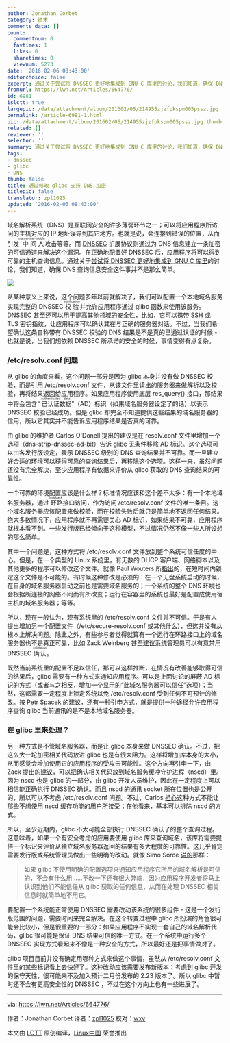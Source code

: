 ```yaml
---
author: Jonathan Corbet
category: 技术
comments_data: []
count:
  commentnum: 0
  favtimes: 1
  likes: 0
  sharetimes: 0
  viewnum: 5273
date: '2016-02-06 08:43:00'
editorchoice: false
excerpt: 通过关于尝试将 DNSSEC 更好地集成到 GNU C 库里的讨论，我们知道，确保 DNS 查询信息安全这件事并不是那么简单。
fromurl: https://lwn.net/Articles/664776/
id: 6981
islctt: true
largepic: /data/attachment/album/201602/05/214955zjzfpkspm005pssz.jpg
permalink: /article-6981-1.html
pic: /data/attachment/album/201602/05/214955zjzfpkspm005pssz.jpg.thumb.jpg
related: []
reviewer: ''
selector: ''
summary: 通过关于尝试将 DNSSEC 更好地集成到 GNU C 库里的讨论，我们知道，确保 DNS 查询信息安全这件事并不是那么简单。
tags:
- dnssec
- glibc
- DNS
thumb: false
title: 通过修改 glibc 支持 DNS 加密
titlepic: false
translator: zpl1025
updated: '2016-02-06 08:43:00'
---
```


域名解析系统（DNS）是互联网安全的许多薄弱环节之一；可以将应用程序所访问的主机对应的 IP 地址误导到其它地方。也就是说，会连接到错误的位置，从而引发<ruby> 中间人 <rp>  （ </rp> <rt>  man-in-the-middle </rt> <rp>  ） </rp></ruby>攻击等等。而 [DNSSEC](https://en.wikipedia.org/wiki/Domain_Name_System_Security_Extensions) 扩展协议则通过为 DNS 信息建立一条加密的可信通道来解决这个漏洞。在正确地配置好 DNSSEC 后，应用程序将可以得到可靠的主机查询信息。通过关于[尝试将 DNSSEC 更好地集成到 GNU C 库里](http://lwn.net/Articles/664790/)的讨论，我们知道，确保 DNS 查询信息安全这件事并不是那么简单。


![](/data/attachment/album/201602/05/214955zjzfpkspm005pssz.jpg)


从某种意义上来说，这个问题多年以前就解决了，我们可以配置一个本地域名服务实现完整的 DNSSEC <ruby> 校验 <rp>  （ </rp> <rt>  verification </rt> <rp>  ） </rp></ruby>并允许应用程序通过 glibc 函数来使用该服务。DNSSEC 甚至还可以用于提高其他领域的安全性，比如，它可以携带 SSH 或 TLS 密钥指纹，让应用程序可以确认其在与正确的服务器对话。不过，当我们希望确认这条自称带有 DNSSEC 校验的 DNS 结果是不是真的已通过认证的时候 - 也就是说，当我们想依赖 DNSSEC 所承诺的安全的时候，事情变得有点复杂。


### /etc/resolv.conf 问题


从 glibc 的角度来看，这个问题一部分是因为 glibc 本身并没有做 DNSSEC 校验，而是引用 /etc/resolv.conf 文件，从该文件里读出的服务器来做解析以及校验，再将结果返回给应用程序。如果应用程序使用底层 res\_query() 接口，那结果中将会包含“<ruby> 已认证数据 <rp>  （ </rp> <rt>  authenticated data </rt> <rp>  ） </rp></ruby>”（AD）标识（如果域名服务器设定了的话）以表示 DNSSEC 校验已经成功。但是 glibc 却完全不知道提供这些结果的域名服务器的信用，所以它其实并不能告诉应用程序结果是否真的可靠。


由 glibc 的维护者 Carlos O'Donell 提出的建议是在 resolv.conf 文件里增加一个选项（dns-strip-dnssec-ad-bit）告诉 glibc 无条件移除 AD 标识。这个选项可以由各发行版设定，表示 DNSSEC 级别的 DNS 查询结果并不可靠。而一旦建立好合适的环境可以获得可靠的查询结果后，再移除这个选项。这样一来，虽然问题还没有完全解决，至少应用程序有依据来评价从 glibc 获取的 DNS 查询结果的可靠性。


一个可靠的环境配置应该是什么样？标准情况应该和这个差不太多：有一个本地域名服务器，通过<ruby> 环路 <rp>  （ </rp> <rt>  loopback </rt> <rp>  ） </rp></ruby>接口访问，作为访问 /etc/resolv.conf 文件的唯一条目。这个域名服务器应该配置来做校验，而在校验失败后就只是简单地不返回任何结果。绝大多数情况下，应用程序就不再需要关心 AD 标识，如果结果不可靠，应用程序就根本看不到。一些发行版已经倾向于这种模型，不过情况仍然不像一些人所设想的那么简单。


其中一个问题是，这种方式将 /etc/resolv.conf 文件放到整个系统可信任度的中心。但是，在一个典型的 Linux 系统里，有无数的 DHCP 客户端、网络脚本以及其他更多的程序可以修改这个文件。就像 Paul Wouters 所[指出](http://lwn.net/Articles/664794/)的，在短时间内锁定这个文件是不可能的。有时候这种修改是必须的：在一个无盘系统启动的时候，在自身的域名服务器启动之前也是需要域名服务的；一个系统的整个 DNS 环境也会根据所连接的网络不同而有所改变；运行在容器里的系统也最好是配置成使用宿主机的域名服务器；等等。


所以，现在一般认为，现有系统里的 /etc/resolv.conf 文件并不可信。于是有人提出增加另一个配置文件（/etc/secure-resolv.conf 或其他什么），但这并没有从根本上解决问题。除此之外，有些参与者觉得就算有一个运行在环路接口上的域名服务器也不是真正可靠，比如 Zack Weinberg 甚至[建议](http://lwn.net/Articles/664782/)系统管理员可以有意禁用 DNSSEC <ruby> 确认 <rp>  （ </rp> <rt>  validation </rt> <rp>  ） </rp></ruby>。


既然当前系统里的配置不足以信任，那可以这样推断，在情况有改善能够取得可信的结果后，glibc 需要有一种方式来通知应用程序。可以是上面讨论的屏蔽 AD 标识的方式（或者与之相反，增加一个显示的“此域名服务器可以信任”选项）；当然，这都需要一定程度上锁定系统以免 /etc/resolv.conf 受到任何不可预计的修改。按 Petr Spacek 的[建议](http://lwn.net/Articles/664784/)，还有一种引申方式，就是提供一种途径允许应用程序查询 glibc 当前通讯的是不是本地域名服务器。


### 在 glibc 里来处理？


另一种方式是不管域名服务器，而是让 glibc 本身来做 DNSSEC 确认。不过，把这么大一坨加密相关代码放进 glibc 也是有很大阻力。这样将增加库本身的大小，从而感觉会增加使用它的应用程序的受攻击可能性。这个方向再引申一下，由 Zack 提出的[建议](http://lwn.net/Articles/664796/)，可以把确认相关代码放到域名服务缓冲守护进程（nscd）里。因为 nscd 也是 glibc 的一部分，由 glibc 开发人员维护，因此在一定程度上可以相信能正确执行 DNSSEC 确认。而且 nscd 的通讯 socket 所在位置也是公开的，所以可以不考虑 /etc/resolv.conf 问题。不过，Carlos [担心](http://lwn.net/Articles/664786/)这种方式不能让那些不想使用 nscd 缓存功能的用户所接受；在他看来，基本可以排除 nscd 的方式。


所以，至少近期内，glibc 不太可能全部执行 DNSSEC 确认了的整个查询过程。这意味着，如果一个有安全考虑的应用要使用 glibc 库来查询域名，该库将需要提供一个标识来评价从独立域名服务器返回的结果有多大程度的可靠性。这几乎肯定需要发行版或系统管理员做出一些明确的改动。就像 Simo Sorce [说的](http://lwn.net/Articles/664787/)那样：



> 
> 如果 glibc 不使用明确的配置选项来通知应用程序它所用的域名解析是可信的，不会有什么用……不改一下还有很大弊端，因为应用程序开发者将马上认识到他们不能信任从 glibc 获取的任何信息，从而在处理 DNSSEC 相关信息时就简单地不用它。
> 
> 
> 


要配置一个系统能正常使用 DNSSEC 需要改动该系统的很多组件 - 这是一个发行版范围的问题，需要时间来完全解决。在这个转变过程中 glibc 所扮演的角色很可能会比较小，但是很重要的一部分：如果应用程序不实现一套自己的域名解析代码，glibc 很可能是保证 DNS 结果可信的唯一方式。在一个系统中运行多个 DNSSEC 实现方式看起来不像是一种安全的方式，所以最好还是把事情做对了。


glibc 项目目前并没有确定用哪种方式来做这个事情，虽然从 /etc/resolv.conf 文件里的某些标记看上去快好了。这种改动应该需要发布新版本；考虑到 glibc 开发的保守天性，很可能来不及加入预计二月份发布的 2.23 版本了。所以 glibc 中暂时还不会有更高安全性的 DNSSEC ，不过在这个方向上也有一些进展了。




---


via: <https://lwn.net/Articles/664776/>


作者：Jonathan Corbet 译者：[zpl1025](https://github.com/zpl1025) 校对：[wxy](https://github.com/wxy)


本文由 [LCTT](https://github.com/LCTT/TranslateProject) 原创编译，[Linux中国](https://linux.cn/) 荣誉推出